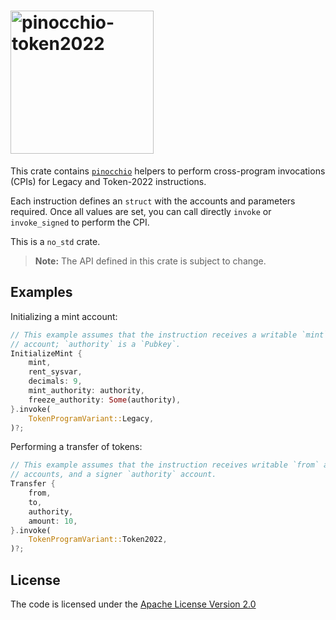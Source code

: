 # <img width="229" alt="pinocchio-token2022" src="https://github.com/user-attachments/assets/12b0dc2a-94fb-4866-8e6a-60ac74e13b4f"/>

This crate contains [`pinocchio`](https://crates.io/crates/pinocchio) helpers to perform cross-program invocations (CPIs) for Legacy and Token-2022 instructions.

Each instruction defines an `struct` with the accounts and parameters required. Once all values are set, you can call directly `invoke` or `invoke_signed` to perform the CPI.

This is a `no_std` crate.

> **Note:** The API defined in this crate is subject to change.

## Examples

Initializing a mint account:

```rust
// This example assumes that the instruction receives a writable `mint`
// account; `authority` is a `Pubkey`.
InitializeMint {
    mint,
    rent_sysvar,
    decimals: 9,
    mint_authority: authority,
    freeze_authority: Some(authority),
}.invoke(
    TokenProgramVariant::Legacy,
)?;
```

Performing a transfer of tokens:

```rust
// This example assumes that the instruction receives writable `from` and `to`
// accounts, and a signer `authority` account.
Transfer {
    from,
    to,
    authority,
    amount: 10,
}.invoke(
    TokenProgramVariant::Token2022,
)?;
```

## License

The code is licensed under the [Apache License Version 2.0](../LICENSE)
